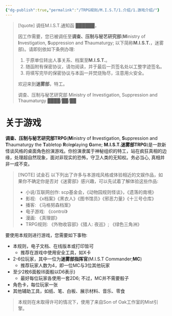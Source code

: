 ```yaml
---
{"dg-publish":true,"permalink":"/TRPG规则/M.I.S.T/1.介绍/1.游戏介绍/"}
---
```



> [!quote] 调任M.I.S.T.通知函
> ██████，
> 
> 因工作需要，您已被调任至**调查、压制与秘艺研究部**(**M**inistry of **I**nvestigation, **S**uppression and **T**haumaturgy; 以下简称**M.I.S.T.**，迷雾部)。请即刻依如下条例办理:
> 
> 1. 于原单位转出人事关系、档案至**M.I.S.T.**。
> 2. 随函附有保密协议，请勿阅读，并于最后一页签名处以工整字迹签名。
> 3. 将填写完毕的保密协议与本函一并焚烧殆尽，注意用火安全。
> 
> 欢迎来到**迷雾部**，特工。
> 
> 调查、压制与秘艺研究部
> Ministry of Investigation, Suppression and Thaumaturgy
> ████/██/██

# 关于游戏
**调查、压制与秘艺研究部TRPG**(**M**inistry of **I**nvestigation, **S**uppression and **T**haumaturgy the **T**abletop **R**ole**p**laying **G**ame; **M.I.S.T.迷雾部TRPG**)是一款新怪谈风格的桌面角色扮演游戏。你扮演隶属于神秘组织的特工，站在疯狂真相的边缘，处理超自然现象，面对非现实的恐怖，守卫人类的无知权。务必当心, 真相并非一成不变。
 
> [!NOTE] 试金石
> 以下列出了许多与本游戏风格或体验相近的文娱作品，如果你不确定你是否对《迷雾部》感兴趣，可以先试着了解体验这些作品:
> - 小说/互联网创作: scp基金会，《动物园规则怪谈》，《遗落的南境》
>- 影视: 《x档案》《黑衣人》《图书馆员》《邪恶力量》《十三号仓库》
>- 播客: 《马格努森档案》
>- 电子游戏: 《control》
>- 漫画: 《真理部》
>- TRPG规则: 《外物收容部》《猎人: 夜巡》; 《绿色三角洲》

要使用本规则进行游戏，您需要如下事物:
- 本规则，电子文档、在线版本或打印皆可
	- 推荐在游戏中使用安全工具，如X卡
- 2-6位玩家，其中一位为**迷雾部指挥官**(M.I.S.T Commander;**MC**)
	- 推荐玩家人数为4，即一位MC与3位其他玩家
- 至少2枚6面骰(6面骰以D6表示)
	- 最好每位玩家各使用一套2D6; 不过，MC并不需要骰子
- 角色卡，每位玩家一张
- 其他辅助工具，如纸、笔、白板、展示材料、音乐、零食

 >本规则在未取得许可的情况下，使用了来自Son of Oak工作室的Mist引擎。
